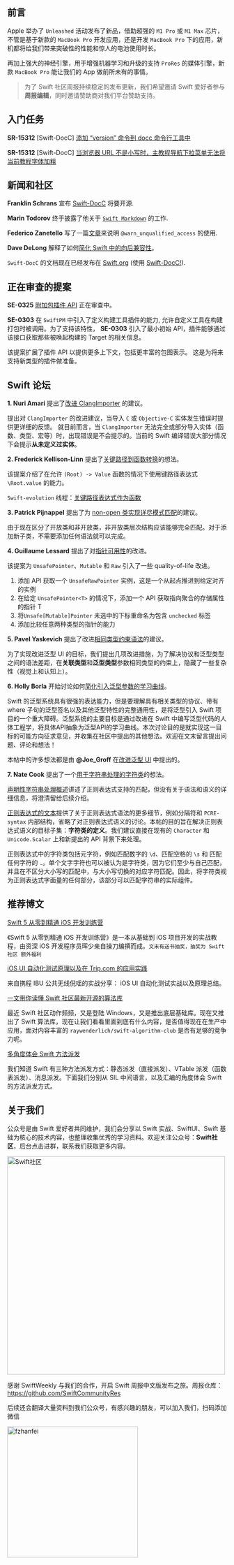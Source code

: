 ## 前言

Apple 举办了 `Unleashed` 活动发布了新品，借助超强的 `M1 Pro` 或 `M1 Max` 芯片，不管是基于新款的 `MacBook Pro` 开发应用，还是开发 `MacBook Pro` 下的应用，新机都将给我们带来突破性的性能和惊人的电池使用时长。

再加上强大的神经引擎，用于增强机器学习和升级的支持 `ProRes` 的媒体引擎，新款 `MacBook Pro` 能让我们的 App 做前所未有的事情。

> 为了 Swift 社区周报持续稳定的发布更新，我们希望邀请 Swift 爱好者参与**周报编辑**，同时邀请赞助商对我们平台赞助支持。

## 入门任务
**SR-15312** [Swift-DocC] [添加 “version” 命令到 docc 命令行工具中](https://bugs.swift.org/browse/SR-15312 "Add 'version' command to docc command line tool") 

**SR-15312** [Swift-DocC] [当浏览器 URL 不是小写时，主教程导航下拉菜单无法将当前教程字体加粗](https://bugs.swift.org/browse/SR-15313 "Primary tutorial navigation dropdown fails to bold the current tutorial when browser URL is not lowercased") 

## 新闻和社区
**Franklin Schrans** 宣布 [Swift-DocC](https://swift.org/blog/swift-docc/ "Swift-DocC is Now Open Source") 将要开源.

**Marin Todorov** 终于披露了他关于 [`Swift Markdown`](https://github.com/apple/swift-markdown "Swift Markdown") 的工作.

**Federico Zanetello** 写了一篇[文章](https://www.fivestars.blog/articles/warn_unqualified_access/ "warn_unqualified_access")来说明 `@warn_unqualified_access` 的使用.

**Dave DeLong** 解释了如何[简化 Swift 中的向后兼容性](https://davedelong.com/blog/2021/10/09/simplifying-backwards-compatibility-in-swift/ "Simplifying Backwards Compatibility in Swift")。

`Swift-DocC` 的文档现在已经发布在 [Swift.org](https://swift.org/documentation/docc/ "Docc") (使用 [Swift-DocC!](https://forums.swift.org/t/documentation-for-swift-docc-is-now-on-swift-org/52914 "Documentation for Swift-DocC is now on Swift.org")).

## 正在审查的提案
**SE-0325** [附加包插件 API](https://github.com/apple/swift-evolution/blob/main/proposals/0325-swiftpm-additional-plugin-apis.md "Additional Package Plugin APIs") 正在审查中。

**SE-0303** 在 `SwiftPM` 中引入了定义构建工具插件的能力, 允许自定义工具在构建打包时被调用。为了支持该特性， **SE-0303** 引入了最小初始 API，插件能够通过该接口获取那些被唤起构建的 Target 的相关信息。

该提案扩展了插件 API 以提供更多上下文，包括更丰富的包图表示。 这是为将来支持新类型的插件做准备。

## Swift 论坛

**1. Nuri Amari** 提出了[改进 ClangImporter](https://forums.swift.org/t/pitch-improved-clangimporter-diagnostics/52687 "Improved ClangImporter Diagnostics") 的建议。

提出对 `ClangImporter` 的改进建议，当导入 `C` 或 `Objective-C` 实体发生错误时提供更详细的反馈。 就目前而言，当 `ClangImporter` 无法完全或部分导入实体（函数、类型、宏等）时，出现错误是不会提示的。当前的 Swift 编译错误大部分情况下会提示**从未定义过实体**。

**2. Frederick Kellison-Linn** 提出了[关键路径到函数转换](https://forums.swift.org/t/pitch-generalize-keypath-to-function-conversions/52681 "Generalize keypath-to-function conversions")的想法。

该提案介绍了在允许 `(Root) -> Value` 函数的情况下使用键路径表达式 `\Root.value` 的能力。

`Swift-evolution` 线程：[关键路径表达式作为函数](https://forums.swift.org/t/key-path-expressions-as-functions/19587 "Key Path Expressions as Functions")

**3. Patrick Pijnappel** 提出了为 [non-open 类实现详尽模式匹配](https://forums.swift.org/t/pitch-exhaustive-pattern-matching-for-non-open-classes/52718 "Exhaustive pattern matching for non-open classes")的建议。

由于现在区分了开放类和非开放类，非开放类层次结构应该能够完全匹配。对于添加新子类，不需要添加任何语法就可以完成。

**4. Guillaume Lessard** 提出了对[指针可用性](https://forums.swift.org/t/pitch-pointer-usability-improvements/52736 "Pointer Usability Improvements")的改进。

该提案为 `UnsafePointer`、`Mutable` 和 `Raw` 引入了一些 quality-of-life 改进。

1. 添加 API 获取一个 `UnsafeRawPointer` 实例，这是一个从起点推进到给定对齐的实例
2. 在给定 `UnsafePointer<T>` 的情况下，添加一个 API 获取指向聚合的存储属性的指针 T
3. 将`Unsafe[Mutable]Pointer` 未选中的下标重命名为包含 `unchecked` 标签
4. 添加比较任意两种类型的指针的能力

**5. Pavel Yaskevich** 提出了改进[相同类型约束语法](https://forums.swift.org/t/pitch-light-weight-same-type-constraint-syntax/52889 "Light-weight same-type constraint syntax")的建议。

为了实现改进泛型 UI 的目标，我们提出几项改进措施，为了解决协议和泛型类型之间的语法差距，在**关联类型**和**泛型类型**参数相同类型的约束上，隐藏了一些复杂性（视觉上和认知上）。

**6. Holly Borla** 开始讨论如何[简化引入泛型参数的学习曲线](https://forums.swift.org/t/discussion-easing-the-learning-curve-for-introducing-generic-parameters/52891 "Easing the learning curve for introducing generic parameters")。

Swift 的泛型系统具有很强的表达能力，但是要理解具有相关类型的协议、带有 where 子句的泛型签名以及其他泛型特性的完整通用性，是将泛型引入 Swift 项目的一个重大障碍。泛型系统的主要目标是通过改进在 Swift 中编写泛型代码的人体工程学，将具体API抽象为泛型API的学习曲线。本次讨论目的是就实现这一目标的可能方向征求意见，并收集在社区中提出的其他想法。欢迎在文末留言提出问题、评论和想法！

本帖中的许多想法都是由 **@Joe_Groff** 在[改进泛型 UI](https://forums.swift.org/t/improving-the-ui-of-generics/22814 "Improving the UI of generics") 中提出的。

**7. Nate Cook** 提出了一个[用于字符串处理的字符类](https://forums.swift.org/t/pitch-character-classes-for-string-processing/52920 "Character Classes for String Processing")的想法。

[声明性字符串处理概述](https://forums.swift.org/t/declarative-string-processing-overview/52459 "Declarative String Processing Overview")讲述了正则表达式支持的匹配，但没有关于语法和语义的详细信息，将澄清留给后续介绍。

[正则表达式的文本](https://forums.swift.org/t/pitch-regular-expression-literals/52820 "Regular Expression Literals")提供了关于正则表达式语法的更多细节，例如分隔符和 `PCRE-syntax` 内部结构，省略了对正则表达式语义的讨论。本帖的目的旨在解决正则表达式语义的目标子集：**字符类的定义**。我们建议直接在现有的 `Character` 和 `Unicode.Scalar` 上和新提出的 API 背景下来处理。

正则表达式中的字符类包括元字符，例如匹配数字的 `\d`、匹配空格的 `\s` 和 匹配任何字符的 `.`。单个文字字符也可以被认为是字符类，因为它们至少与自己匹配，并且在不区分大小写的匹配中，与大小写切换的对应字符匹配。因此，将字符类视为正则表达式字面量的任何部分，该部分可以匹配字符串的实际组件。

## 推荐博文

[Swift 5 从零到精通 iOS 开发训练营](https://mp.weixin.qq.com/s/vjC45D5249397bfUCXfhLg)

《Swift 5 从零到精通 iOS 开发训练营》是一本从基础到 iOS 项目开发的实战教程，由资深 iOS 开发程序员珲少亲自操刀编撰而成。`文末有送书抽奖，抽奖为 Swift社区 额外福利`

[iOS UI 自动化测试原理以及在 Trip.com 的应用实践](**https://mp.weixin.qq.com/s/qM4O-wBCZgvn0oFCR7kIbA**)

来自携程 IBU 公共无线倪瑶的实战分享： iOS UI 自动化测试实战以及原理总结。

[一文带你读懂 Swift 社区最新开源的算法库](https://mp.weixin.qq.com/s/7-QlpcfhTaw4D_SmQYbmfA)

最近 Swift 社区动作频频，又是登陆 Windows，又是推出底层基础库。现在又推出了 Swift 算法库，现在让我们看看里面到底有什么内容，是否值得现在在生产中应用，面对内容丰富的 `raywenderlich/swift-algorithm-club` 是否有足够的竞争力呢。

[多角度体会 Swift 方法派发](https://mp.weixin.qq.com/s/aoQuDd58LQRSbJty5Tyjfw)

我们知道 Swift 有三种方法派发方式：静态派发（直接派发）、VTable 派发（函数表派发）、消息派发。下面我们分别从 SIL 中间语言，以及汇编的角度体会 Swift 的方法派发方式。

## 关于我们

公众号是由 Swift 爱好者共同维护，我们会分享以 Swift 实战、SwiftUI、Swift 基础为核心的技术内容，也整理收集优秀的学习资料。欢迎关注公众号：**Swift社区**，后台点击进群，联系我们获取更多内容。

<img width="500" alt="Swift社区" src="https://user-images.githubusercontent.com/24238160/132703149-34121c6c-fd18-491c-a697-58a0fabf3060.png">


感谢 SwiftWeekly 与我们的合作，开启 Swift 周报中文版发布之旅。周报仓库：https://github.com/SwiftCommunityRes

后续还会翻译大量资料到我们公众号，有感兴趣的朋友，可以加入我们，扫码添加微信

<img width="300" alt="fzhanfei" src="https://files.mdnice.com/user/17787/9a7911bf-75f2-40f5-866b-3171868bb92c.jpg">
